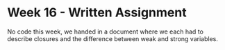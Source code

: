 # Week 16 - Written Assignment

No code this week, we handed in a document where we each had to describe closures and the difference between weak and strong variables.
